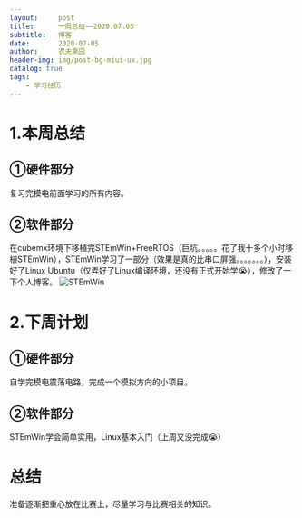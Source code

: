 ```yaml
---
layout:     post
title:      一周总结——2020.07.05
subtitle:   博客
date:       2020-07-05
author:     农夫果园
header-img: img/post-bg-miui-ux.jpg
catalog: true
tags:
    - 学习经历
---
```


# 1.本周总结
## ①硬件部分
复习完模电前面学习的所有内容。
## ②软件部分
在cubemx环境下移植完STEmWin+FreeRTOS（巨坑。。。。。花了我十多个小时移植STEmWin），STEmWin学习了一部分（效果是真的比串口屏强。。。。。。。），安装好了Linux Ubuntu（仅弄好了Linux编译环境，还没有正式开始学😭），修改了一下个人博客。
![STEmWin](https://img-blog.csdnimg.cn/20200705190141975.png?x-oss-process=image/watermark,type_ZmFuZ3poZW5naGVpdGk,shadow_10,text_aHR0cHM6Ly9ibG9nLmNzZG4ubmV0L25hbWVfbG9uZ21pbmc=,size_16,color_FFFFFF,t_70)

# 2.下周计划
## ①硬件部分
自学完模电震荡电路，完成一个模拟方向的小项目。
## ②软件部分
STEmWin学会简单实用，Linux基本入门（上周又没完成😭）
# 总结
准备逐渐把重心放在比赛上，尽量学习与比赛相关的知识。